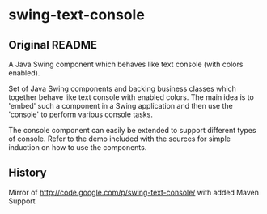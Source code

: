 swing-text-console
==================

## Original README

A Java Swing component which behaves like text console (with colors enabled).

Set of Java Swing components and backing business classes which
together behave like text console with enabled colors. The main idea
is to 'embed' such a component in a Swing application and then use the
'console' to perform various console tasks.

The console component can easily be extended to support different
types of console. Refer to the demo included with the sources for
simple induction on how to use the components.

## History

Mirror of http://code.google.com/p/swing-text-console/ with added Maven Support
